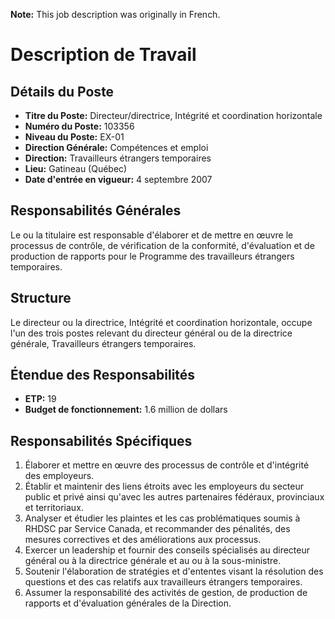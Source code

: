**Note:** This job description was originally in French.

# Description de Travail

## Détails du Poste

*   **Titre du Poste:** Directeur/directrice, Intégrité et coordination horizontale
*   **Numéro du Poste:** 103356
*   **Niveau du Poste:** EX-01
*   **Direction Générale:** Compétences et emploi
*   **Direction:** Travailleurs étrangers temporaires
*   **Lieu:** Gatineau (Québec)
*   **Date d'entrée en vigueur:** 4 septembre 2007

## Responsabilités Générales

Le ou la titulaire est responsable d'élaborer et de mettre en œuvre le processus de contrôle, de vérification de la conformité, d'évaluation et de production de rapports pour le Programme des travailleurs étrangers temporaires.

## Structure

Le directeur ou la directrice, Intégrité et coordination horizontale, occupe l'un des trois postes relevant du directeur général ou de la directrice générale, Travailleurs étrangers temporaires.

## Étendue des Responsabilités

*   **ETP:** 19
*   **Budget de fonctionnement:** 1.6 million de dollars

## Responsabilités Spécifiques

1.  Élaborer et mettre en œuvre des processus de contrôle et d'intégrité des employeurs.
2.  Établir et maintenir des liens étroits avec les employeurs du secteur public et privé ainsi qu'avec les autres partenaires fédéraux, provinciaux et territoriaux.
3.  Analyser et étudier les plaintes et les cas problématiques soumis à RHDSC par Service Canada, et recommander des pénalités, des mesures correctives et des améliorations aux processus.
4.  Exercer un leadership et fournir des conseils spécialisés au directeur général ou à la directrice générale et au ou à la sous-ministre.
5.  Soutenir l'élaboration de stratégies et d'ententes visant la résolution des questions et des cas relatifs aux travailleurs étrangers temporaires.
6.  Assumer la responsabilité des activités de gestion, de production de rapports et d'évaluation générales de la Direction.
